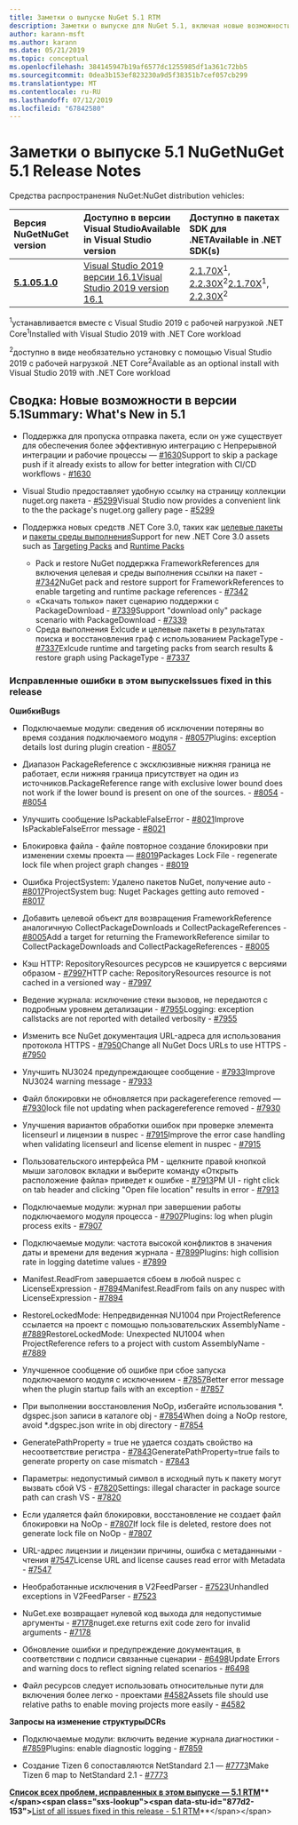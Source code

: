 ```yaml
---
title: Заметки о выпуске NuGet 5.1 RTM
description: Заметки о выпуске для NuGet 5.1, включая новые возможности, исправления ошибок и запросы на изменение структуры.
author: karann-msft
ms.author: karann
ms.date: 05/21/2019
ms.topic: conceptual
ms.openlocfilehash: 384145947b19af6577dc1255985df1a361c72bb5
ms.sourcegitcommit: 0dea3b153ef823230a9d5f38351b7cef057cb299
ms.translationtype: MT
ms.contentlocale: ru-RU
ms.lasthandoff: 07/12/2019
ms.locfileid: "67842580"
---
```

# <a name="nuget-51-release-notes"></a><span data-ttu-id="877d2-103">Заметки о выпуске 5.1 NuGet</span><span class="sxs-lookup"><span data-stu-id="877d2-103">NuGet 5.1 Release Notes</span></span>

<span data-ttu-id="877d2-104">Средства распространения NuGet:</span><span class="sxs-lookup"><span data-stu-id="877d2-104">NuGet distribution vehicles:</span></span>

| <span data-ttu-id="877d2-105">Версия NuGet</span><span class="sxs-lookup"><span data-stu-id="877d2-105">NuGet version</span></span> | <span data-ttu-id="877d2-106">Доступно в версии Visual Studio</span><span class="sxs-lookup"><span data-stu-id="877d2-106">Available in Visual Studio version</span></span>| <span data-ttu-id="877d2-107">Доступно в пакетах SDK для .NET</span><span class="sxs-lookup"><span data-stu-id="877d2-107">Available in .NET SDK(s)</span></span>|
|:---|:---|:---|
| [<span data-ttu-id="877d2-108">**5.1.0**</span><span class="sxs-lookup"><span data-stu-id="877d2-108">**5.1.0**</span></span>](https://nuget.org/downloads) | [<span data-ttu-id="877d2-109">Visual Studio 2019 версии 16.1</span><span class="sxs-lookup"><span data-stu-id="877d2-109">Visual Studio 2019 version 16.1</span></span>](https://visualstudio.microsoft.com/downloads/) | <span data-ttu-id="877d2-110">[2.1.70X](https://dotnet.microsoft.com/download/dotnet-core/2.1)<sup>1</sup>, [2.2.30X](https://dotnet.microsoft.com/download/dotnet-core/2.2)<sup>2</sup></span><span class="sxs-lookup"><span data-stu-id="877d2-110">[2.1.70X](https://dotnet.microsoft.com/download/dotnet-core/2.1)<sup>1</sup>, [2.2.30X](https://dotnet.microsoft.com/download/dotnet-core/2.2)<sup>2</sup></span></span> |

<span data-ttu-id="877d2-111"><sup>1</sup>устанавливается вместе с Visual Studio 2019 с рабочей нагрузкой .NET Core</span><span class="sxs-lookup"><span data-stu-id="877d2-111"><sup>1</sup>Installed with Visual Studio 2019 with .NET Core workload</span></span> 

<span data-ttu-id="877d2-112"><sup>2</sup>доступно в виде необязательно установку с помощью Visual Studio 2019 с рабочей нагрузкой .NET Core</span><span class="sxs-lookup"><span data-stu-id="877d2-112"><sup>2</sup>Available as an optional install with Visual Studio 2019 with .NET Core workload</span></span>

## <a name="summary-whats-new-in-51"></a><span data-ttu-id="877d2-113">Сводка: Новые возможности в версии 5.1</span><span class="sxs-lookup"><span data-stu-id="877d2-113">Summary: What's New in 5.1</span></span>

* <span data-ttu-id="877d2-114">Поддержка для пропуска отправка пакета, если он уже существует для обеспечения более эффективную интеграцию с Непрерывной интеграции и рабочие процессы — [#1630](https://github.com/NuGet/Home/issues/1630#issuecomment-483461100)</span><span class="sxs-lookup"><span data-stu-id="877d2-114">Support to skip a package push if it already exists to allow for better integration with CI/CD workflows - [#1630](https://github.com/NuGet/Home/issues/1630#issuecomment-483461100)</span></span>

* <span data-ttu-id="877d2-115">Visual Studio предоставляет удобную ссылку на страницу коллекции nuget.org пакета - [#5299](https://github.com/NuGet/Home/issues/5299#issuecomment-494458510)</span><span class="sxs-lookup"><span data-stu-id="877d2-115">Visual Studio now provides a convenient link to the the package's nuget.org gallery page - [#5299](https://github.com/NuGet/Home/issues/5299#issuecomment-494458510)</span></span>

* <span data-ttu-id="877d2-116">Поддержка новых средств .NET Core 3.0, таких как [целевые пакеты](https://github.com/dotnet/cli/issues/10006) и [пакеты среды выполнения](https://github.com/dotnet/cli/issues/10007)</span><span class="sxs-lookup"><span data-stu-id="877d2-116">Support for new .NET Core 3.0 assets such as [Targeting Packs](https://github.com/dotnet/cli/issues/10006) and [Runtime Packs](https://github.com/dotnet/cli/issues/10007)</span></span>
  * <span data-ttu-id="877d2-117">Pack и restore NuGet поддержка FrameworkReferences для включения целевая и среды выполнения ссылки на пакет - [#7342](https://github.com/NuGet/Home/issues/7342)</span><span class="sxs-lookup"><span data-stu-id="877d2-117">NuGet pack and restore support for FrameworkReferences to enable targeting and runtime package references - [#7342](https://github.com/NuGet/Home/issues/7342)</span></span>
  * <span data-ttu-id="877d2-118">«Скачать только» пакет сценарию поддержки с PackageDownload - [#7339](https://github.com/NuGet/Home/issues/7339)</span><span class="sxs-lookup"><span data-stu-id="877d2-118">Support "download only" package scenario with PackageDownload - [#7339](https://github.com/NuGet/Home/issues/7339)</span></span>
  * <span data-ttu-id="877d2-119">Среда выполнения Exlcude и целевые пакеты в результатах поиска и восстановления граф с использованием PackageType - [#7337](https://github.com/NuGet/Home/issues/7337)</span><span class="sxs-lookup"><span data-stu-id="877d2-119">Exlcude runtime and targeting packs from search results & restore graph using PackageType - [#7337](https://github.com/NuGet/Home/issues/7337)</span></span>

### <a name="issues-fixed-in-this-release"></a><span data-ttu-id="877d2-120">Исправленные ошибки в этом выпуске</span><span class="sxs-lookup"><span data-stu-id="877d2-120">Issues fixed in this release</span></span>

<span data-ttu-id="877d2-121">**Ошибки**</span><span class="sxs-lookup"><span data-stu-id="877d2-121">**Bugs**</span></span>

* <span data-ttu-id="877d2-122">Подключаемые модули: сведения об исключении потеряны во время создания подключаемого модуля - [#8057](https://github.com/NuGet/Home/issues/8057)</span><span class="sxs-lookup"><span data-stu-id="877d2-122">Plugins:  exception details lost during plugin creation - [#8057](https://github.com/NuGet/Home/issues/8057)</span></span>

* <span data-ttu-id="877d2-123">Диапазон PackageReference с эксклюзивные нижняя граница не работает, если нижняя граница присутствует на один из источников.</span><span class="sxs-lookup"><span data-stu-id="877d2-123">PackageReference range with exclusive lower bound does not work if the lower bound is present on one of the sources.</span></span><span data-ttu-id="877d2-124"> - [#8054](https://github.com/NuGet/Home/issues/8054)</span><span class="sxs-lookup"><span data-stu-id="877d2-124"> - [#8054](https://github.com/NuGet/Home/issues/8054)</span></span>

* <span data-ttu-id="877d2-125">Улучшить сообщение IsPackableFalseError - [#8021](https://github.com/NuGet/Home/issues/8021)</span><span class="sxs-lookup"><span data-stu-id="877d2-125">Improve IsPackableFalseError message - [#8021](https://github.com/NuGet/Home/issues/8021)</span></span>

* <span data-ttu-id="877d2-126">Блокировка файла - файле повторное создание блокировки при изменении схемы проекта — [#8019](https://github.com/NuGet/Home/issues/8019)</span><span class="sxs-lookup"><span data-stu-id="877d2-126">Packages Lock File - regenerate lock file when project graph changes - [#8019](https://github.com/NuGet/Home/issues/8019)</span></span>

* <span data-ttu-id="877d2-127">Ошибка ProjectSystem: Удалено пакетов NuGet, получение auto - [#8017](https://github.com/NuGet/Home/issues/8017)</span><span class="sxs-lookup"><span data-stu-id="877d2-127">ProjectSystem bug: Nuget Packages getting auto removed - [#8017](https://github.com/NuGet/Home/issues/8017)</span></span>

* <span data-ttu-id="877d2-128">Добавить целевой объект для возвращения FrameworkReference аналогичную CollectPackageDownloads и CollectPackageReferences - [#8005](https://github.com/NuGet/Home/issues/8005)</span><span class="sxs-lookup"><span data-stu-id="877d2-128">Add a target for returning the FrameworkReference similar to CollectPackageDownloads and CollectPackageReferences - [#8005](https://github.com/NuGet/Home/issues/8005)</span></span>

* <span data-ttu-id="877d2-129">Кэш HTTP:  RepositoryResources ресурсов не кэшируется с версиями образом - [#7997](https://github.com/NuGet/Home/issues/7997)</span><span class="sxs-lookup"><span data-stu-id="877d2-129">HTTP cache:  RepositoryResources resource is not cached in a versioned way - [#7997](https://github.com/NuGet/Home/issues/7997)</span></span>

* <span data-ttu-id="877d2-130">Ведение журнала: исключение стеки вызовов, не передаются с подробным уровнем детализации - [#7955](https://github.com/NuGet/Home/issues/7955)</span><span class="sxs-lookup"><span data-stu-id="877d2-130">Logging:  exception callstacks are not reported with detailed verbosity - [#7955](https://github.com/NuGet/Home/issues/7955)</span></span>

* <span data-ttu-id="877d2-131">Изменить все NuGet документация URL-адреса для использования протокола HTTPS - [#7950](https://github.com/NuGet/Home/issues/7950)</span><span class="sxs-lookup"><span data-stu-id="877d2-131">Change all NuGet Docs URLs to use HTTPS - [#7950](https://github.com/NuGet/Home/issues/7950)</span></span>

* <span data-ttu-id="877d2-132">Улучшить NU3024 предупреждающее сообщение - [#7933](https://github.com/NuGet/Home/issues/7933)</span><span class="sxs-lookup"><span data-stu-id="877d2-132">Improve NU3024 warning message - [#7933](https://github.com/NuGet/Home/issues/7933)</span></span>

* <span data-ttu-id="877d2-133">Файл блокировки не обновляется при packagereference removed — [#7930](https://github.com/NuGet/Home/issues/7930)</span><span class="sxs-lookup"><span data-stu-id="877d2-133">lock file not updating when packagereference removed - [#7930](https://github.com/NuGet/Home/issues/7930)</span></span>

* <span data-ttu-id="877d2-134">Улучшения вариантов обработки ошибок при проверке элемента licenseurl и лицензии в nuspec - [#7915](https://github.com/NuGet/Home/issues/7915)</span><span class="sxs-lookup"><span data-stu-id="877d2-134">Improve the error case handling when validating licenseurl and license element in nuspec - [#7915](https://github.com/NuGet/Home/issues/7915)</span></span>

* <span data-ttu-id="877d2-135">Пользовательского интерфейса PM - щелкните правой кнопкой мыши заголовок вкладки и выберите команду «Открыть расположение файла» приведет к ошибке - [#7913](https://github.com/NuGet/Home/issues/7913)</span><span class="sxs-lookup"><span data-stu-id="877d2-135">PM UI - right click on tab header and clicking "Open file location" results in error - [#7913](https://github.com/NuGet/Home/issues/7913)</span></span>

* <span data-ttu-id="877d2-136">Подключаемые модули: журнал при завершении работы подключаемого модуля процесса - [#7907](https://github.com/NuGet/Home/issues/7907)</span><span class="sxs-lookup"><span data-stu-id="877d2-136">Plugins:  log when plugin process exits - [#7907](https://github.com/NuGet/Home/issues/7907)</span></span>

* <span data-ttu-id="877d2-137">Подключаемые модули: частота высокой конфликтов в значения даты и времени для ведения журнала - [#7899](https://github.com/NuGet/Home/issues/7899)</span><span class="sxs-lookup"><span data-stu-id="877d2-137">Plugins:  high collision rate in logging datetime values - [#7899](https://github.com/NuGet/Home/issues/7899)</span></span>

* <span data-ttu-id="877d2-138">Manifest.ReadFrom завершается сбоем в любой nuspec с LicenseExpression - [#7894](https://github.com/NuGet/Home/issues/7894)</span><span class="sxs-lookup"><span data-stu-id="877d2-138">Manifest.ReadFrom fails on any nuspec with LicenseExpression - [#7894](https://github.com/NuGet/Home/issues/7894)</span></span>

* <span data-ttu-id="877d2-139">RestoreLockedMode: Непредвиденная NU1004 при ProjectReference ссылается на проект с помощью пользовательских AssemblyName - [#7889](https://github.com/NuGet/Home/issues/7889)</span><span class="sxs-lookup"><span data-stu-id="877d2-139">RestoreLockedMode: Unexpected NU1004 when ProjectReference refers to a project with custom AssemblyName - [#7889](https://github.com/NuGet/Home/issues/7889)</span></span>

* <span data-ttu-id="877d2-140">Улучшенное сообщение об ошибке при сбое запуска подключаемого модуля с исключением - [#7857](https://github.com/NuGet/Home/issues/7857)</span><span class="sxs-lookup"><span data-stu-id="877d2-140">Better error message when the plugin startup fails with an exception - [#7857](https://github.com/NuGet/Home/issues/7857)</span></span>

* <span data-ttu-id="877d2-141">При выполнении восстановления NoOp, избегайте использования \*. dgspec.json записи в каталоге obj - [#7854](https://github.com/NuGet/Home/issues/7854)</span><span class="sxs-lookup"><span data-stu-id="877d2-141">When doing a NoOp restore, avoid \*.dgspec.json write in obj directory - [#7854](https://github.com/NuGet/Home/issues/7854)</span></span>

* <span data-ttu-id="877d2-142">GeneratePathProperty = true не удается создать свойство на несоответствие регистра - [#7843](https://github.com/NuGet/Home/issues/7843)</span><span class="sxs-lookup"><span data-stu-id="877d2-142">GeneratePathProperty=true fails to generate property on case mismatch - [#7843](https://github.com/NuGet/Home/issues/7843)</span></span>

* <span data-ttu-id="877d2-143">Параметры: недопустимый символ в исходный путь к пакету могут вызвать сбой VS - [#7820](https://github.com/NuGet/Home/issues/7820)</span><span class="sxs-lookup"><span data-stu-id="877d2-143">Settings:  illegal character in package source path can crash VS - [#7820](https://github.com/NuGet/Home/issues/7820)</span></span>

* <span data-ttu-id="877d2-144">Если удаляется файл блокировки, восстановление не создает файл блокировки на NoOp - [#7807](https://github.com/NuGet/Home/issues/7807)</span><span class="sxs-lookup"><span data-stu-id="877d2-144">If lock file is deleted, restore does not generate lock file on NoOp  - [#7807](https://github.com/NuGet/Home/issues/7807)</span></span>

* <span data-ttu-id="877d2-145">URL-адрес лицензии и лицензии причины, ошибка с метаданными - чтения [#7547](https://github.com/NuGet/Home/issues/7547)</span><span class="sxs-lookup"><span data-stu-id="877d2-145">License URL and license causes read error with Metadata - [#7547](https://github.com/NuGet/Home/issues/7547)</span></span>

* <span data-ttu-id="877d2-146">Необработанные исключения в V2FeedParser - [#7523](https://github.com/NuGet/Home/issues/7523)</span><span class="sxs-lookup"><span data-stu-id="877d2-146">Unhandled exceptions in V2FeedParser - [#7523](https://github.com/NuGet/Home/issues/7523)</span></span>

* <span data-ttu-id="877d2-147">NuGet.exe возвращает нулевой код выхода для недопустимые аргументы - [#7178](https://github.com/NuGet/Home/issues/7178)</span><span class="sxs-lookup"><span data-stu-id="877d2-147">nuget.exe returns exit code zero for invalid arguments - [#7178](https://github.com/NuGet/Home/issues/7178)</span></span>

* <span data-ttu-id="877d2-148">Обновление ошибки и предупреждение документация, в соответствии с подписи связанные сценарии - [#6498](https://github.com/NuGet/Home/issues/6498)</span><span class="sxs-lookup"><span data-stu-id="877d2-148">Update Errors and warning docs to reflect signing related scenarios - [#6498](https://github.com/NuGet/Home/issues/6498)</span></span>

* <span data-ttu-id="877d2-149">Файл ресурсов следует использовать относительные пути для включения более легко - проектами [#4582](https://github.com/NuGet/Home/issues/4582)</span><span class="sxs-lookup"><span data-stu-id="877d2-149">Assets file should use relative paths to enable moving projects more easily - [#4582](https://github.com/NuGet/Home/issues/4582)</span></span>

<span data-ttu-id="877d2-150">**Запросы на изменение структуры**</span><span class="sxs-lookup"><span data-stu-id="877d2-150">**DCRs**</span></span>

* <span data-ttu-id="877d2-151">Подключаемые модули: включить ведение журнала диагностики - [#7859](https://github.com/NuGet/Home/issues/7859)</span><span class="sxs-lookup"><span data-stu-id="877d2-151">Plugins:  enable diagnostic logging - [#7859](https://github.com/NuGet/Home/issues/7859)</span></span>

* <span data-ttu-id="877d2-152">Создание Tizen 6 сопоставляются NetStandard 2.1 — [#7773](https://github.com/NuGet/Home/issues/7773)</span><span class="sxs-lookup"><span data-stu-id="877d2-152">Make Tizen 6 map to NetStandard 2.1 - [#7773](https://github.com/NuGet/Home/issues/7773)</span></span>

<span data-ttu-id="877d2-153">**[Список всех проблем, исправленных в этом выпуске — 5.1 RTM](https://github.com/nuget/home/issues?q=is%3Aissue+is%3Aclosed+milestone%3A%225.1")**</span><span class="sxs-lookup"><span data-stu-id="877d2-153">**[List of all issues fixed in this release - 5.1 RTM](https://github.com/nuget/home/issues?q=is%3Aissue+is%3Aclosed+milestone%3A%225.1")**</span></span>
